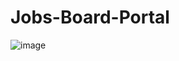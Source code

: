 # Jobs-Board-Portal

![image](https://github.com/user-attachments/assets/bffe90ff-234a-4dbc-a4da-ffe4711cf421)

